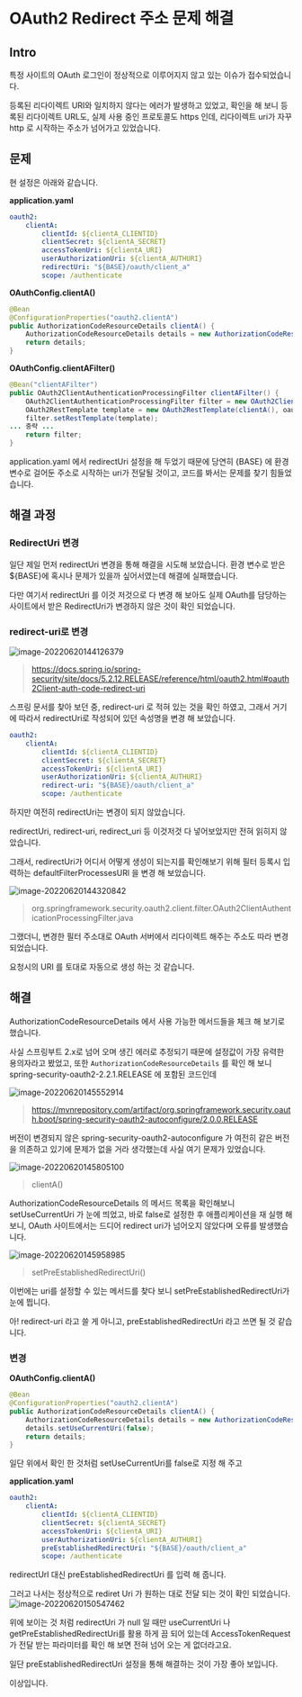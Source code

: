 # OAuth2 Redirect 주소 문제 해결

## Intro

특정 사이트의 OAuth 로그인이 정상적으로 이루어지지 않고 있는 이슈가 접수되었습니다.

등록된 리다이렉트 URI와 일치하지 않다는 에러가 발생하고 있었고, 확인을 해 보니 등록된 리다이렉트 URL도, 실제 사용 중인 프로토콜도 https 인데, 리다이렉트 uri가 자꾸 http 로 시작하는 주소가 넘어가고 있었습니다.

## 문제

현 설정은 아래와 같습니다.

**application.yaml**

```yaml
oauth2:
	clientA:
        clientId: ${clientA_CLIENTID}
        clientSecret: ${clientA_SECRET}
        accessTokenUri: ${clientA_URI}
        userAuthorizationUri: ${clientA_AUTHURI}
        redirectUri: "${BASE}/oauth/client_a"
        scope: /authenticate
```

**OAuthConfig.clientA()**

```java
@Bean
@ConfigurationProperties("oauth2.clientA")
public AuthorizationCodeResourceDetails clientA() {
    AuthorizationCodeResourceDetails details = new AuthorizationCodeResourceDetails();
    return details;
}
```

**OAuthConfig.clientAFilter()**

```java
@Bean("clientAFilter")
public OAuth2ClientAuthenticationProcessingFilter clientAFilter() {
    OAuth2ClientAuthenticationProcessingFilter filter = new OAuth2ClientAuthenticationProcessingFilter("/clientA");
    OAuth2RestTemplate template = new OAuth2RestTemplate(clientA(), oauth2ClientContext);
    filter.setRestTemplate(template);
... 중략 ...
    return filter;
}
```

application.yaml 에서 redirectUri 설정을 해 두었기 때문에 당연히 {BASE} 에 환경 변수로 걸어둔 주소로 시작하는 uri가 전달될 것이고, 코드를 봐서는 문제를 찾기 힘들었습니다.

## 해결 과정

### RedirectUri 변경

일단 제일 먼저 redirectUri 변경을 통해 해결을 시도해 보았습니다. 환경 변수로 받은 ${BASE}에 혹시나 문제가 있을까 싶어서였는데 해결에 실패했습니다.

다만 여기서 redirectUri 를 이것 저것으로 다 변경 해 보아도 실제 OAuth를 담당하는 사이트에서 받은 RedirectUri가 변경하지 않은 것이 확인 되었습니다.

### redirect-uri로 변경

![image-20220620144126379](https://raw.githubusercontent.com/Shane-Park/mdblog/main/devlife/todayError/20220620.assets/image-20220620144126379.png)

> https://docs.spring.io/spring-security/site/docs/5.2.12.RELEASE/reference/html/oauth2.html#oauth2Client-auth-code-redirect-uri

스프링 문서를 찾아 보던 중, redirect-uri 로 적혀 있는 것을 확인 하였고, 그래서 거기에 따라서 redirectUri로 작성되어 있던 속성명을 변경 해 보았습니다.

```yaml
oauth2:
	clientA:
        clientId: ${clientA_CLIENTID}
        clientSecret: ${clientA_SECRET}
        accessTokenUri: ${clientA_URI}
        userAuthorizationUri: ${clientA_AUTHURI}
        redirect-uri: "${BASE}/oauth/client_a"
        scope: /authenticate
```

하지만 여전히 redirectUri는 변경이 되지 않았습니다.

redirectUri, redirect-uri, redirect_uri 등 이것저것 다 넣어보았지만 전혀 읽히지 않았습니다.

그래서, redirectUri가 어디서 어떻게 생성이 되는지를 확인해보기 위해 필터 등록시 입력하는 defaultFilterProcessesURl 을 변경 해 보았습니다.

![image-20220620144320842](https://raw.githubusercontent.com/Shane-Park/mdblog/main/devlife/todayError/20220620.assets/image-20220620144320842.png)

> org.springframework.security.oauth2.client.filter.OAuth2ClientAuthenticationProcessingFilter.java

그랬더니, 변경한 필터 주소대로 OAuth 서버에서 리다이렉트 해주는 주소도 따라 변경되었습니다.

요청시의 URI 를 토대로 자동으로 생성 하는 것 같습니다.

## 해결

AuthorizationCodeResourceDetails 에서 사용 가능한 메서드들을 체크 해 보기로 했습니다.

사실 스프링부트 2.x로 넘어 오며 생긴 에러로 추정되기 때문에 설정값이 가장 유력한 용의자라고 봤었고, 또한 `AuthorizationCodeResourceDetails` 를 확인 해 보니 spring-security-oauth2-2.2.1.RELEASE 에 포함된 코드인데

![image-20220620145552914](https://raw.githubusercontent.com/Shane-Park/mdblog/main/devlife/todayError/20220620.assets/image-20220620145552914.png)

> https://mvnrepository.com/artifact/org.springframework.security.oauth.boot/spring-security-oauth2-autoconfigure/2.0.0.RELEASE

버전이 변경되지 않은 spring-security-oauth2-autoconfigure 가 여전히 같은 버전을 의존하고 있기에 문제가 없을 거라 생각했는데 사실 여기 문제가 있었습니다.

![image-20220620145805100](https://raw.githubusercontent.com/Shane-Park/mdblog/main/devlife/todayError/20220620.assets/image-20220620145805100.png)

> clientA()

AuthorizationCodeResourceDetails 의 메서드 목록을 확인해보니 setUseCurrentUri 가 눈에 띄었고, 바로 false로 설정한 후 애플리케이션을 재 실행 해 보니, OAuth 사이트에서는 드디어 redirect uri가 넘어오지 않았다며 오류를 발생했습니다.

![image-20220620145958985](https://raw.githubusercontent.com/Shane-Park/mdblog/main/devlife/todayError/20220620.assets/image-20220620145958985.png)

> setPreEstablishedRedirectUri()

이번에는 uri를 설정할 수 있는 메서드를 찾다 보니 setPreEstablishedRedirectUri가 눈에 띕니다.

아! redirect-uri 라고 쓸 게 아니고, preEstablishedRedirectUri 라고 쓰면 될 것 같습니다.

### 변경

**OAuthConfig.clientA()**

```java
@Bean
@ConfigurationProperties("oauth2.clientA")
public AuthorizationCodeResourceDetails clientA() {
    AuthorizationCodeResourceDetails details = new AuthorizationCodeResourceDetails();
    details.setUseCurrentUri(false);
    return details;
}
```

일단 위에서 확인 한 것처럼 setUseCurrentUri를 false로 지정 해 주고

**application.yaml**

```yaml
oauth2:
	clientA:
        clientId: ${clientA_CLIENTID}
        clientSecret: ${clientA_SECRET}
        accessTokenUri: ${clientA_URI}
        userAuthorizationUri: ${clientA_AUTHURI}
        preEstablishedRedirectUri: "${BASE}/oauth/client_a"
        scope: /authenticate
```

redirectUrl 대신 preEstablishedRedirectUri 를 입력 해 줍니다.

그러고 나서는 정상적으로 rediret Uri 가 원하는 대로 전달 되는 것이 확인 되었습니다.
![image-20220620150547462](https://raw.githubusercontent.com/Shane-Park/mdblog/main/devlife/todayError/20220620.assets/image-20220620150547462.png)

위에 보이는 것 처럼 redirectUri 가 null 일 때만 useCurrentUri 나 getPreEstablishedRedirectUri를 활용 하게 끔 되어 있는데 AccessTokenRequest가 전달 받는 파라미터를 확인 해 보면 전혀 넘어 오는 게 없더라고요.

일단 preEstablishedRedirectUri 설정을 통해 해결하는 것이 가장 좋아 보입니다.

이상입니다.